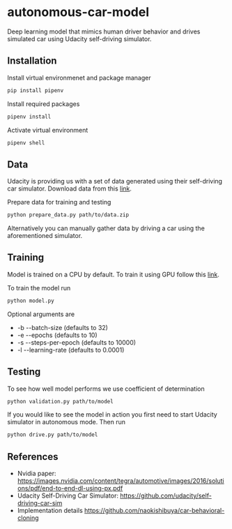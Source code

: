 # autonomous-car-model
Deep learning model that mimics human driver behavior and drives simulated car using Udacity self-driving simulator.

## Installation

Install virtual environmenet and package manager
```bash
pip install pipenv
```

Install required packages
```bash
pipenv install
```

Activate virtual environment
```bash
pipenv shell
```

## Data

Udacity is providing us with a set of data generated using their self-driving car simulator. Download data from this [link](https://d17h27t6h515a5.cloudfront.net/topher/2016/December/584f6edd_data/data.zip).

Prepare data for training and testing
```bash
python prepare_data.py path/to/data.zip
```

Alternatively you can manually gather data by driving a car using the aforementioned simulator.

## Training

Model is trained on a CPU by default. To train it using GPU follow this [link](https://www.tensorflow.org/install/).

To train the model run
```bash
python model.py
```

Optional arguments are
* -b --batch-size (defaults to 32)
* -e --epochs (defaults to 10)
* -s --steps-per-epoch (defaults to 10000)
* -l --learning-rate (defaults to 0.0001)

## Testing

To see how well model performs we use coefficient of determination
```bash
python validation.py path/to/model
```

If you would like to see the model in action you first need to start Udacity simulator in autonomous mode.
Then run
```bash
python drive.py path/to/model
```

## References

* Nvidia paper: https://images.nvidia.com/content/tegra/automotive/images/2016/solutions/pdf/end-to-end-dl-using-px.pdf
* Udacity Self-Driving Car Simulator: https://github.com/udacity/self-driving-car-sim
* Implementation details https://github.com/naokishibuya/car-behavioral-cloning